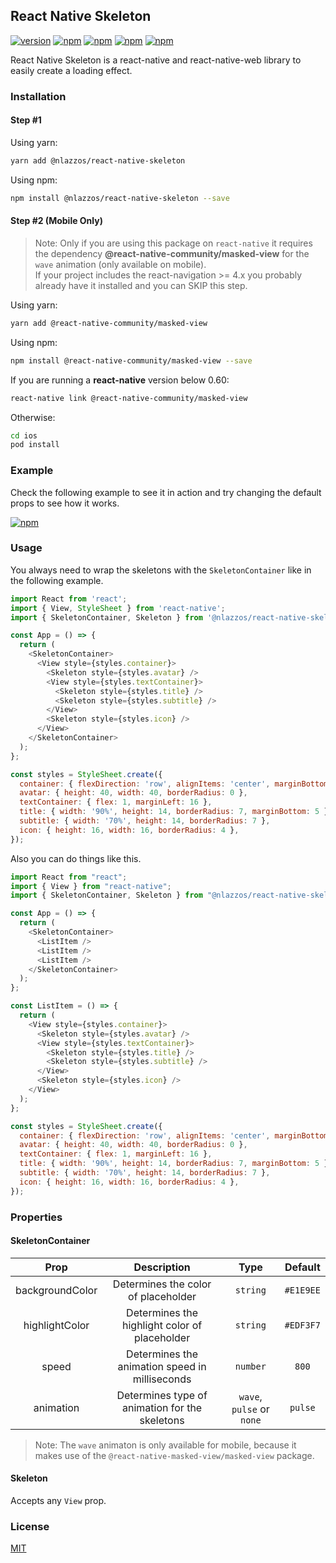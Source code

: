 ## React Native Skeleton

[![version](https://img.shields.io/github/package-json/v/nicolaslazzos/react-native-skeleton/master?label=npm&style=flat-square)](https://www.npmjs.com/package/@nlazzos/react-native-skeleton) 
[![npm](https://img.shields.io/npm/l/@nlazzos/react-native-skeleton?style=flat-square)](https://www.npmjs.com/package/@nlazzos/react-native-skeleton) 
[![npm](https://img.shields.io/badge/types-included-blue?style=flat-square)](https://www.npmjs.com/package/@nlazzos/react-native-skeleton)
[![npm](https://img.shields.io/npm/dm/@nlazzos/react-native-skeleton?style=flat-square&color=red)](https://www.npmjs.com/package/@nlazzos/react-native-skeleton) 
[![npm](https://img.shields.io/github/stars/nicolaslazzos/react-native-skeleton?style=flat-square)](https://www.npmjs.com/package/@nlazzos/react-native-skeleton) 

React Native Skeleton is a react-native and react-native-web library to easily create a loading effect.

### Installation

#### Step #1

Using yarn:

```bash
yarn add @nlazzos/react-native-skeleton
```

Using npm:

```bash
npm install @nlazzos/react-native-skeleton --save
```

#### Step #2 (Mobile Only)

> Note: Only if you are using this package on `react-native` it requires the dependency **@react-native-community/masked-view** for the `wave` animation (only available on mobile).<br/>If your project includes the react-navigation >= 4.x you probably already have it installed and you can SKIP this step.

Using yarn:

```bash
yarn add @react-native-community/masked-view
```

Using npm:

```bash
npm install @react-native-community/masked-view --save
```

If you are running a **react-native** version below 0.60:

```bash
react-native link @react-native-community/masked-view
```

Otherwise:

```bash
cd ios
pod install
```

### Example

Check the following example to see it in action and try changing the default props to see how it works.

[![npm](https://img.shields.io/static/v1?style=flat-square&label=Expo&message=Example&logo=expo)](https://snack.expo.io/@nicolaslazzos/react-native-skeleton-example)

### Usage

You always need to wrap the skeletons with the `SkeletonContainer` like in the following example.

```javascript
import React from 'react';
import { View, StyleSheet } from 'react-native';
import { SkeletonContainer, Skeleton } from '@nlazzos/react-native-skeleton';

const App = () => {
  return (
    <SkeletonContainer>
      <View style={styles.container}>
        <Skeleton style={styles.avatar} />
        <View style={styles.textContainer}>
          <Skeleton style={styles.title} />
          <Skeleton style={styles.subtitle} />
        </View>
        <Skeleton style={styles.icon} />
      </View>
    </SkeletonContainer>
  );
};

const styles = StyleSheet.create({
  container: { flexDirection: 'row', alignItems: 'center', marginBottom: 16 },
  avatar: { height: 40, width: 40, borderRadius: 0 },
  textContainer: { flex: 1, marginLeft: 16 },
  title: { width: '90%', height: 14, borderRadius: 7, marginBottom: 5 },
  subtitle: { width: '70%', height: 14, borderRadius: 7 },
  icon: { height: 16, width: 16, borderRadius: 4 },
});
```

Also you can do things like this.

```javascript
import React from "react";
import { View } from "react-native";
import { SkeletonContainer, Skeleton } from "@nlazzos/react-native-skeleton";

const App = () => {
  return (
    <SkeletonContainer>
      <ListItem />
      <ListItem />
      <ListItem />
    </SkeletonContainer>
  );
};

const ListItem = () => {
  return (
    <View style={styles.container}>
      <Skeleton style={styles.avatar} />
      <View style={styles.textContainer}>
        <Skeleton style={styles.title} />
        <Skeleton style={styles.subtitle} />
      </View>
      <Skeleton style={styles.icon} />
    </View>
  );
};

const styles = StyleSheet.create({
  container: { flexDirection: 'row', alignItems: 'center', marginBottom: 16 },
  avatar: { height: 40, width: 40, borderRadius: 0 },
  textContainer: { flex: 1, marginLeft: 16 },
  title: { width: '90%', height: 14, borderRadius: 7, marginBottom: 5 },
  subtitle: { width: '70%', height: 14, borderRadius: 7 },
  icon: { height: 16, width: 16, borderRadius: 4 },
});
```

### Properties

#### SkeletonContainer

|      Prop       |                  Description                   |            Type           |  Default  |
| :-------------: | :--------------------------------------------: |           :----:          | :-------: |
| backgroundColor |      Determines the color of placeholder       |          `string`         | `#E1E9EE` |
| highlightColor  | Determines the highlight color of placeholder  |          `string`         | `#EDF3F7` |
|      speed      | Determines the animation speed in milliseconds |          `number`         |   `800`   |
|    animation    | Determines type of animation for the skeletons | `wave`, `pulse` or `none` |  `pulse`  |

> Note: The `wave` animaton is only available for mobile, because it makes use of the `@react-native-masked-view/masked-view` package.

#### Skeleton

Accepts any `View` prop.

### License

[MIT](https://choosealicense.com/licenses/mit/)

